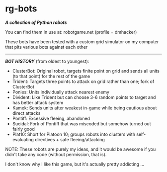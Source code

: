 rg-bots
=======

***A collection of Python robots***

You can find them in use at: robotgame.net (profile = dmhacker)

These bots have been tested with a custom grid simulator on my computer that pits various bots against each other

--------------------------------------------------------------------------------------------------------------------------

___BOT HISTORY___ (from oldest to youngest):

  - ClusterBot: Original robot, targets finite point on grid and sends all units (to that point) for the rest of the game
  - Trident: Targets three points to attack on grid rather than one; fork of ClusterBot
  - Ponies: Units individually attack nearest enemy
  - Divident: Like Trident but can choose 3-6 random points to target and has better attack system
  - Kamek: Sends units after weakest in-game while being cautious about direct attacks
  - Pontiff: Excessive fleeing, abandoned
  - Sucidal: Fork of Pontiff that was miscoded but somehow turned out fairly good
  - Plat10: Short for Platoon 10; groups robots into clusters with self-evaluating directives + safe fleeing/attacking

NOTE: These robots are purely my ideas, and it would be awesome if you didn't take any code (without permission, that is).

I don't know why I like this game, but it's actually pretty addicting ...
